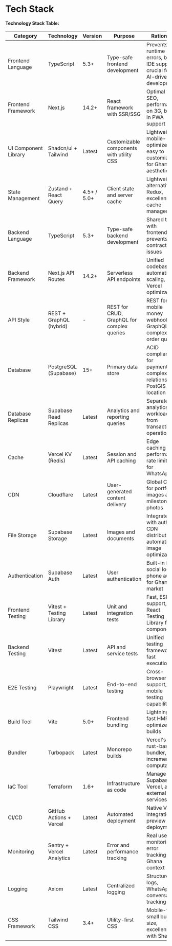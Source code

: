 # Tech Stack

**Technology Stack Table:**

| Category | Technology | Version | Purpose | Rationale |
|----------|------------|---------|---------|-----------|
| Frontend Language | TypeScript | 5.3+ | Type-safe frontend development | Prevents runtime errors, better IDE support, crucial for AI-driven development |
| Frontend Framework | Next.js | 14.2+ | React framework with SSR/SSG | Optimal for SEO, performance on 3G, built-in PWA support |
| UI Component Library | Shadcn/ui + Tailwind | Latest | Customizable components with utility CSS | Lightweight, mobile-optimized, easy to customize for Ghana aesthetics |
| State Management | Zustand + React Query | 4.5+ / 5.0+ | Client state and server cache | Lightweight alternative to Redux, excellent cache management |
| Backend Language | TypeScript | 5.3+ | Type-safe backend development | Shared types with frontend, prevents API contract issues |
| Backend Framework | Next.js API Routes | 14.2+ | Serverless API endpoints | Unified codebase, automatic scaling, Vercel optimization |
| API Style | REST + GraphQL (hybrid) | - | REST for CRUD, GraphQL for complex queries | REST for mobile money webhooks, GraphQL for complex order queries |
| Database | PostgreSQL (Supabase) | 15+ | Primary data store | ACID compliance for payments, complex relationships, PostGIS for location |
| Database Replicas | Supabase Read Replicas | Latest | Analytics and reporting queries | Separate analytics workload from transactional operations |
| Cache | Vercel KV (Redis) | Latest | Session and API caching | Edge caching for performance, rate limiting for WhatsApp |
| CDN | Cloudflare | Latest | User-generated content delivery | Global CDN for portfolio images and milestone photos |
| File Storage | Supabase Storage | Latest | Images and documents | Integrated with auth, CDN distribution, automatic image optimization |
| Authentication | Supabase Auth | Latest | User authentication | Built-in MFA, social logins, phone auth for Ghana market |
| Frontend Testing | Vitest + Testing Library | Latest | Unit and integration tests | Fast, ESM support, React Testing Library for components |
| Backend Testing | Vitest | Latest | API and service tests | Unified testing framework, fast execution |
| E2E Testing | Playwright | Latest | End-to-end testing | Cross-browser support, mobile testing capabilities |
| Build Tool | Vite | 5.0+ | Frontend bundling | Lightning fast HMR, optimized builds |
| Bundler | Turbopack | Latest | Monorepo builds | Vercel's rust-based bundler, incremental computation |
| IaC Tool | Terraform | 1.6+ | Infrastructure as code | Manage Supabase, Vercel, and external services |
| CI/CD | GitHub Actions + Vercel | Latest | Automated deployment | Native Vercel integration, preview deployments |
| Monitoring | Sentry + Vercel Analytics | Latest | Error and performance tracking | Real user monitoring, error tracking with Ghana context |
| Logging | Axiom | Latest | Centralized logging | Structured logs, WhatsApp conversation tracking |
| CSS Framework | Tailwind CSS | 3.4+ | Utility-first CSS | Mobile-first, small bundle size, excellent with Shadcn |
